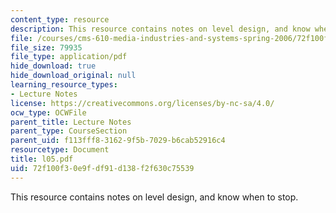 ```yaml
---
content_type: resource
description: This resource contains notes on level design, and know when to stop.
file: /courses/cms-610-media-industries-and-systems-spring-2006/72f100f30e9fdf91d138f2f630c75539_l05.pdf
file_size: 79935
file_type: application/pdf
hide_download: true
hide_download_original: null
learning_resource_types:
- Lecture Notes
license: https://creativecommons.org/licenses/by-nc-sa/4.0/
ocw_type: OCWFile
parent_title: Lecture Notes
parent_type: CourseSection
parent_uid: f113fff8-3162-9f5b-7029-b6cab52916c4
resourcetype: Document
title: l05.pdf
uid: 72f100f3-0e9f-df91-d138-f2f630c75539
---
```

This resource contains notes on level design, and know when to stop.